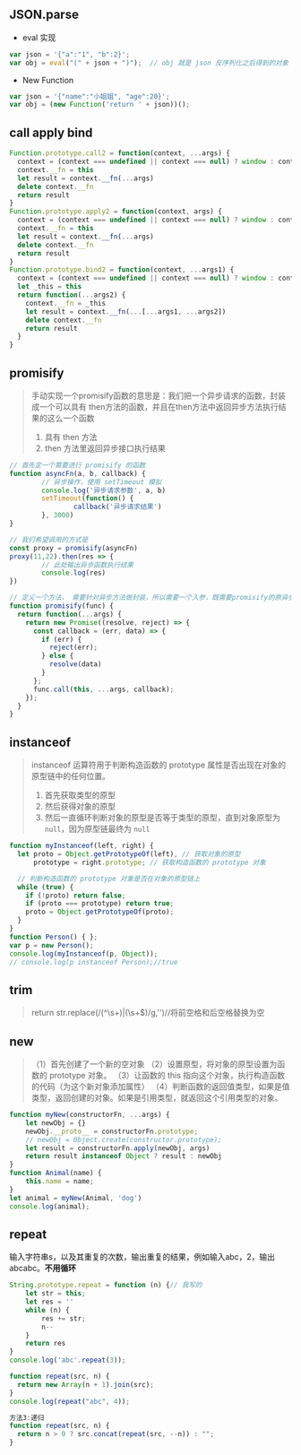 



## JSON.parse

- eval 实现

```javascript
var json = '{"a":"1", "b":2}';
var obj = eval("(" + json + ")");  // obj 就是 json 反序列化之后得到的对象
```

- New Function

```javascript
var json = '{"name":"小姐姐", "age":20}';
var obj = (new Function('return ' + json))();
```

## call apply bind

```javascript
Function.prototype.call2 = function(context, ...args) {
  context = (context === undefined || context === null) ? window : context
  context.__fn = this
  let result = context.__fn(...args)
  delete context.__fn
  return result
}
Function.prototype.apply2 = function(context, args) {
  context = (context === undefined || context === null) ? window : context
  context.__fn = this
  let result = context.__fn(...args)
  delete context.__fn
  return result
}
Function.prototype.bind2 = function(context, ...args1) {
  context = (context === undefined || context === null) ? window : context
  let _this = this
  return function(...args2) {
    context.__fn = _this
    let result = context.__fn(...[...args1, ...args2])
    delete context.__fn
    return result
  }
}
```
## promisify
> 手动实现一个promisify函数的意思是：我们把一个异步请求的函数，封装成一个可以具有 then方法的函数，并且在then方法中返回异步方法执行结果的这么一个函数
> 1. 具有 then 方法
> 1. then 方法里返回异步接口执行结果

```javascript
// 首先定一个需要进行 promisify 的函数
function asyncFn(a, b, callback) {
        // 异步操作，使用 setTimeout 模拟
        console.log('异步请求参数', a, b)
        setTimeout(function() {
                callback('异步请求结果')
        }, 3000)
}

// 我们希望调用的方式是
const proxy = promisify(asyncFn)
proxy(11,22).then(res => {
        // 此处输出异步函数执行结果
        console.log(res)
})

// 定义一个方法， 需要针对异步方法做封装，所以需要一个入参，既需要promisify的原异步方法
function promisify(func) {
  return function(...args) {
    return new Promise((resolve, reject) => {
      const callback = (err, data) => {
        if (err) {
          reject(err);
        } else {
          resolve(data)
        }
      };
      func.call(this, ...args, callback);
    });
  }
}
```
## instanceof
> instanceof 运算符用于判断构造函数的 prototype 属性是否出现在对象的原型链中的任何位置。 
> 1. 首先获取类型的原型
> 1. 然后获得对象的原型
> 1. 然后一直循环判断对象的原型是否等于类型的原型，直到对象原型为 `null`，因为原型链最终为 `null`

```javascript
function myInstanceof(left, right) {
  let proto = Object.getPrototypeOf(left), // 获取对象的原型
      prototype = right.prototype; // 获取构造函数的 prototype 对象

  // 判断构造函数的 prototype 对象是否在对象的原型链上
  while (true) {
    if (!proto) return false;
    if (proto === prototype) return true;
    proto = Object.getPrototypeOf(proto);
  }
}
function Person() { };
var p = new Person();
console.log(myInstanceof(p, Object));
// console.log(p instanceof Person);//true
```
## trim
> return str.replace(/(^\s+)|(\s+$)/g,'')//将前空格和后空格替换为空

## new
> （1）首先创建了一个新的空对象
> （2）设置原型，将对象的原型设置为函数的 prototype 对象。
> （3）让函数的 this 指向这个对象，执行构造函数的代码（为这个新对象添加属性）
> （4）判断函数的返回值类型，如果是值类型，返回创建的对象。如果是引用类型，就返回这个引用类型的对象。

```javascript
function myNew(constructorFn, ...args) {
    let newObj = {}
    newObj.__proto__ = constructorFn.prototype;
    // newObj = Object.create(constructor.prototype);
    let result = constructorFn.apply(newObj, args)
    return result instanceof Object ? result : newObj
}
function Animal(name) {
    this.name = name;
}
let animal = myNew(Animal, 'dog')
console.log(animal);
```
## repeat
输入字符串s，以及其重复的次数，输出重复的结果，例如输入abc，2，输出abcabc。**不用循环**
```javascript
String.prototype.repeat = function (n) {// 我写的
    let str = this;
    let res = ''
    while (n) {
        res += str;
        n--
    }
    return res
}
console.log('abc'.repeat(3));
```

```javascript
function repeat(src, n) {
  return new Array(n + 1).join(src);
}
console.log(repeat("abc", 4));
```
```javascript
方法3:递归
function repeat(src, n) {
  return n > 0 ? src.concat(repeat(src, --n)) : "";
}
```
## 


